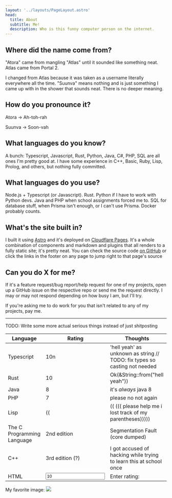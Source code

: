 ```yaml
---
layout: '../layouts/PageLayout.astro'
head:
  title: About
  subtitle: Me!
  description: Who is this funny computer person on the internet.
---
```


## Where did the name come from?

"Atora" came from mangling "Atlas" until it sounded like something neat. Atlas came from Portal 2.

I changed from Atlas because it was taken as a username literally everywhere all the time. "Suunva" means nothing and is just something I came up with in the shower that sounds neat. There is no deeper meaning.

## How do you pronounce it?

Atora -> Ah-toh-rah

Suunva -> Soon-vah

## What languages do you know?

A bunch: Typescript, Javascript, Rust, Python, Java, C#, PHP, SQL are all ones I'm pretty good at. I have some experience in C++, Basic, Ruby, Lisp, Prolog, and others, but nothing fully committed.

## What languages do you use?

Node.js + Typescript (or Javascript). Rust. Python if I have to work with Python devs. Java and PHP when school assignments forced me to. SQL for database stuff, when Prisma isn't enough, or I can't use Prisma. Docker probably counts.

## What's the site built in?

I built it using [Astro](https://astro.build/) and it's deployed on [Cloudflare Pages](https://pages.cloudflare.com/). It's a whole combination of components and markdown and plugins that all renders to a fully static site; it's pretty neat. You can check the source code [on GitHub](https://github.com/atorasuunva/atora.dev) or click the links in the footer on any page to jump right to that page's source

## Can you do X for me?

If it's a feature request/bug report/help request for one of my projects, open up a GitHub issue on the respective repo or send me the request directly. I may or may not respond depending on how busy I am, but I'll try.

If you're asking me to do work for you that isn't related to any of my projects, pay me.

---

TODO: Write some more actual serious things instead of just shitposting

| Language   | Rating | Thoughts                                                                  |
|------------|--------|---------------------------------------------------------------------------|
| Typescript | 10n    | 'hell yeah' as unknown as string // TODO: fix types so casting not needed |
| Rust       | 10     | Ok(&String::from("hell yeah"))                                            |
| Java       | 8      | it's _always_ java 8                                                      |
| PHP        | 7      | please no not again                                                       |
| Lisp | (( | (( (((  please help me i lost track of my parentheses)))))
| The C Programming Language | 2nd edition | Segmentation Fault (core dumped) |
| C++ | 3rd edition (?) | I got accused of hacking while trying to learn this at school once |
| HTML | <input type="number" value="10" name="html-rating" id="html-rating"> | <label for="html-rating">Enter rating:</label>

My favorite image: <img src="image0.png">
